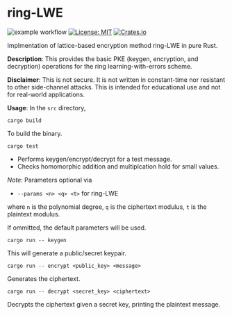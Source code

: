 # ring-LWE

![example workflow](https://github.com/jacksonwalters/lattice-based-rust/actions/workflows/basic.yml/badge.svg)
[![License: MIT](https://img.shields.io/badge/License-MIT-brightgreen.svg)](https://opensource.org/licenses/MIT)
[![Crates.io](https://img.shields.io/crates/v/ring-lwe.svg)](https://crates.io/crates/ring-lwe)

Implmentation of lattice-based encryption method ring-LWE in pure Rust.

**Description**: This provides the basic PKE (keygen, encryption, and decryption) operations for the ring learning-with-errors scheme.

**Disclaimer**: This is not secure. It is not written in constant-time nor resistant to other side-channel attacks. This is intended for educational use and not for real-world applications.

**Usage**: In the `src` directory,

`cargo build`

To build the binary.

`cargo test`

- Performs keygen/encrypt/decrypt for a test message.
- Checks homomorphic addition and multiplcation hold for small values.

_Note_: Parameters optional via 

- `--params <n> <q> <t>` for ring-LWE

where `n` is the polynomial degree, `q` is the ciphertext modulus, `t` is the plaintext modulus.

If ommitted, the default parameters will be used.

`cargo run -- keygen`

This will generate a public/secret keypair. 

`cargo run -- encrypt <public_key> <message>`

Generates the ciphertext.

`cargo run -- decrypt <secret_key> <ciphertext>`

Decrypts the ciphertext given a secret key, printing the plaintext message.

